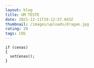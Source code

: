 ```yaml
---
layout: blog
title: UM TESTE
date: 2021-12-11T19:12:57.043Z
thumbnail: /images/uploads/dragao.jpg
rating: 20
tags: CDG
---
```

```
if (cenas)
{
  setCenas();
}
```